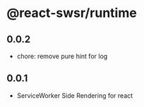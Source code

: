 # @react-swsr/runtime

## 0.0.2

- chore: remove pure hint for log

## 0.0.1

- ServiceWorker Side Rendering for react
